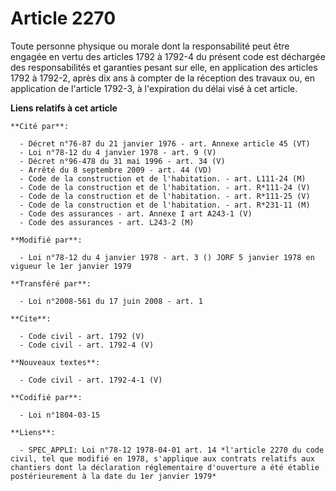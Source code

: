 # Article 2270

Toute personne physique ou morale dont la responsabilité peut être engagée en vertu des articles 1792 à 1792-4 du présent
code est déchargée des responsabilités et garanties pesant sur elle, en application des articles 1792 à 1792-2, après dix ans
à compter de la réception des travaux ou, en application de l'article 1792-3, à l'expiration du délai visé à cet article.

**Liens relatifs à cet article**

	**Cité par**:

	  - Décret n°76-87 du 21 janvier 1976 - art. Annexe article 45 (VT)
	  - Loi n°78-12 du 4 janvier 1978 - art. 9 (V)
	  - Décret n°96-478 du 31 mai 1996 - art. 34 (V)
	  - Arrêté du 8 septembre 2009 - art. 44 (VD)
	  - Code de la construction et de l'habitation. - art. L111-24 (M)
	  - Code de la construction et de l'habitation. - art. R*111-24 (V)
	  - Code de la construction et de l'habitation. - art. R*111-25 (V)
	  - Code de la construction et de l'habitation. - art. R*231-11 (M)
	  - Code des assurances - art. Annexe I art A243-1 (V)
	  - Code des assurances - art. L243-2 (M)

	**Modifié par**:

	  - Loi n°78-12 du 4 janvier 1978 - art. 3 () JORF 5 janvier 1978 en vigueur le 1er janvier 1979

	**Transféré par**:

	  - Loi n°2008-561 du 17 juin 2008 - art. 1

	**Cite**:

	  - Code civil - art. 1792 (V)
	  - Code civil - art. 1792-4 (V)

	**Nouveaux textes**:

	  - Code civil - art. 1792-4-1 (V)

	**Codifié par**:

	  - Loi n°1804-03-15

	**Liens**:

	  - SPEC_APPLI: Loi n°78-12 1978-04-01 art. 14 *l'article 2270 du code civil, tel que modifié en 1978, s'applique aux contrats relatifs aux chantiers dont la déclaration réglementaire d'ouverture a été établie postérieurement à la date du 1er janvier 1979*
